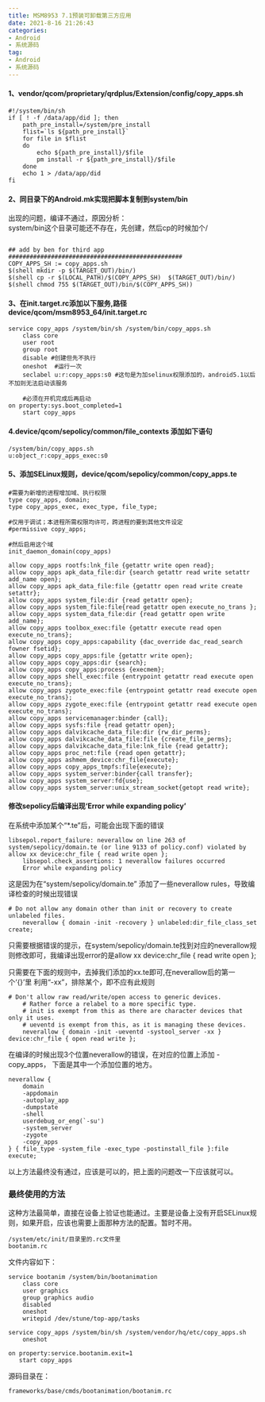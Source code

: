 ```yaml
---
title: MSM8953 7.1预装可卸载第三方应用
date: 2021-8-16 21:26:43
categories: 
- Android
- 系统源码
tag: 
- Android
- 系统源码
---
```


#### 1、vendor/qcom/proprietary/qrdplus/Extension/config/copy_apps.sh
```
#!/system/bin/sh
if [ ! -f /data/app/did ]; then
	path_pre_install=/system/pre_install
	flist=`ls ${path_pre_install}`
	for file in $flist
	do
		echo ${path_pre_install}/$file
		pm install -r ${path_pre_install}/$file
	done
	echo 1 > /data/app/did
fi

```
#### 2、同目录下的Android.mk实现把脚本复制到system/bin
出现的问题，编译不通过，原因分析：  
system/bin这个目录可能还不存在，先创建，然后cp的时候加个/
```

## add by ben for third app
#################################################
COPY_APPS_SH := copy_apps.sh
$(shell mkdir -p $(TARGET_OUT)/bin/)
$(shell cp -r $(LOCAL_PATH)/$(COPY_APPS_SH)  $(TARGET_OUT)/bin/)
$(shell chmod 755 $(TARGET_OUT)/bin/$(COPY_APPS_SH))
```

#### 3、在init.target.rc添加以下服务,路径device/qcom/msm8953_64/init.target.rc

```
service copy_apps /system/bin/sh /system/bin/copy_apps.sh
    class core
    user root
    group root
    disable #创建但先不执行
    oneshot  #运行一次
    seclabel u:r:copy_apps:s0 #这句是为加selinux权限添加的，android5.1以后不加则无法启动该服务
    
	#必须在开机完成后再启动
on property:sys.boot_completed=1
    start copy_apps

```
#### 4.device/qcom/sepolicy/common/file_contexts 添加如下语句

```
/system/bin/copy_apps.sh                      u:object_r:copy_apps_exec:s0
```
#### 5、添加SELinux规则，device/qcom/sepolicy/common/copy_apps.te

```
#需要为新增的进程增加域、执行权限
type copy_apps, domain;
type copy_apps_exec, exec_type, file_type;

#仅用于调试；本进程所需权限均许可，跨进程的要到其他文件设定
#permissive copy_apps; 

#然后启用这个域
init_daemon_domain(copy_apps)

allow copy_apps rootfs:lnk_file {getattr write open read};
allow copy_apps apk_data_file:dir {search getattr read write setattr add_name open};
allow copy_apps apk_data_file:file {getattr open read write create setattr};
allow copy_apps system_file:dir {read getattr open};
allow copy_apps system_file:file{read getattr open execute_no_trans };
allow copy_apps system_data_file:dir {read getattr open write add_name};
allow copy_apps toolbox_exec:file {getattr execute read open execute_no_trans};
allow copy_apps copy_apps:capability {dac_override dac_read_search fowner fsetid};
allow copy_apps copy_apps:file {getattr write open};
allow copy_apps copy_apps:dir {search};
allow copy_apps copy_apps:process {execmem};
allow copy_apps shell_exec:file {entrypoint getattr read execute open execute_no_trans};
allow copy_apps zygote_exec:file {entrypoint getattr read execute open execute_no_trans};
allow copy_apps zygote_exec:file {entrypoint getattr read execute open execute_no_trans};
allow copy_apps servicemanager:binder {call};
allow copy_apps sysfs:file {read getattr open};
allow copy_apps dalvikcache_data_file:dir {rw_dir_perms};
allow copy_apps dalvikcache_data_file:file {create_file_perms}; 
allow copy_apps dalvikcache_data_file:lnk_file {read getattr};
allow copy_apps proc_net:file {read open getattr};
allow copy_apps ashmem_device:chr_file{execute};
allow copy_apps copy_apps_tmpfs:file{execute};
allow copy_apps system_server:binder{call transfer};
allow copy_apps system_server:fd{use};
allow copy_apps system_server:unix_stream_socket{getopt read write};

```

#### 修改sepolicy后编译出现‘Error while expanding policy’
在系统中添加某个“*.te”后，可能会出现下面的错误
```
libsepol.report_failure: neverallow on line 263 of system/sepolicy/domain.te (or line 9133 of policy.conf) violated by allow xx device:chr_file { read write open };
    libsepol.check_assertions: 1 neverallow failures occurred
    Error while expanding policy
```


这是因为在“system/sepolicy/domain.te” 添加了一些neverallow rules，导致编译检查的时候出现错误

```
# Do not allow any domain other than init or recovery to create unlabeled files.
    neverallow { domain -init -recovery } unlabeled:dir_file_class_set create;
```


只需要根据错误的提示，在system/sepolicy/domain.te找到对应的neverallow规则修改即可，我编译出现error的是allow xx device:chr_file { read write open };

只需要在下面的规则中，去掉我们添加的xx.te即可,在neverallow后的第一个‘{}’里 利用“-xx”，排除某个，即不应有此规则

```
# Don't allow raw read/write/open access to generic devices.
    # Rather force a relabel to a more specific type.
    # init is exempt from this as there are character devices that only it uses.
    # ueventd is exempt from this, as it is managing these devices.
    neverallow { domain -init -ueventd -systool_server -xx } device:chr_file { open read write };
```

在编译的时候出现3个位置neverallow的错误，在对应的位置上添加 -copy_apps，
下面是其中一个添加位置的地方。

```
neverallow {
    domain
    -appdomain
    -autoplay_app
    -dumpstate
    -shell
    userdebug_or_eng(`-su')
    -system_server
    -zygote
    -copy_apps  
} { file_type -system_file -exec_type -postinstall_file }:file execute;
```


以上方法最终没有通过，应该是可以的，把上面的问题改一下应该就可以。
### 最终使用的方法
这种方法最简单，直接在设备上验证也能通过。主要是设备上没有开启SELinux规则，如果开启，应该也需要上面那种方法的配置。暂时不用。

```
/system/etc/init/目录里的.rc文件里
bootanim.rc
```
文件内容如下：
```
service bootanim /system/bin/bootanimation
    class core
    user graphics
    group graphics audio
    disabled
    oneshot
    writepid /dev/stune/top-app/tasks

service copy_apps /system/bin/sh /system/vendor/hq/etc/copy_apps.sh
    oneshot

on property:service.bootanim.exit=1
   start copy_apps
```
源码目录在：

```
frameworks/base/cmds/bootanimation/bootanim.rc
```
